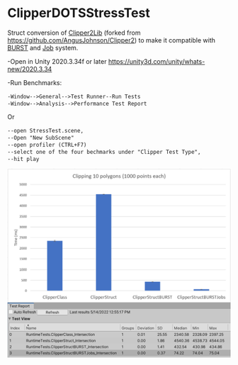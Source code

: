 # ClipperDOTSStressTest
 Struct conversion of [Clipper2Lib](https://github.com/AngusJohnson/Clipper2)
 (forked from https://github.com/AngusJohnson/Clipper2) to make it compatible
 with [BURST](https://docs.unity3d.com/Packages/com.unity.burst@1.7/manual/index.html) 
and [Job](https://docs.unity3d.com/Manual/JobSystem.html) system.

-Open in Unity 2020.3.34f or later https://unity3d.com/unity/whats-new/2020.3.34

-Run Benchmarks: 

    -Window-->General-->Test Runner--Run Tests
    -Window-->Analysis-->Performance Test Report

Or 

    --open StressTest.scene, 
    --Open "New SubScene"
    --open profiler (CTRL+F7)
    --select one of the four bechmarks under "Clipper Test Type", 
    --hit play

![Performance Gains](Benchmark.png)
